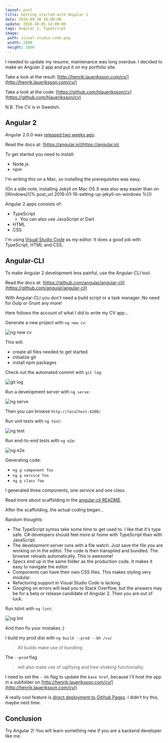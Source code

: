```yaml
---
layout: post
title: Getting started with Angular 2
date: 2016-09-30 10:00:00
update: 2016-10-05 14:00:00
tags: Angular 2, TypeScript
image:
 path: visual-studio-code.png
 width: 2880
 height: 1800
---
```


I needed to update my resume, maintenance was long overdue. I decided to make an Angular 2 app and put it on my portfolio site.

Take a look at the result: [http://henrik.laueriksson.com/cv/](http://henrik.laueriksson.com/cv/)

Take a look at the code: [https://github.com/hlaueriksson/cv](https://github.com/hlaueriksson/cv) 

N.B. The CV is in Swedish.

## Angular 2

Angular 2.0.0 was [released two weeks ago](http://angularjs.blogspot.com/2016/09/angular2-final.html).

Read the docs at: [https://angular.io](https://angular.io)

To get started you need to install:

* Node.js
* npm

I'm writing this on a Mac, so installing the prerequisites was easy.

(On a side note, installing Jekyll on Mac OS X was also way easier than on [Windows]({% post_url 2016-01-16-setting-up-jekyll-on-windows %}))

Angular 2 apps consists of:

* TypeScript
    * You can also use JavaScript or Dart
* HTML
* CSS

I'm using [Visual Studio Code](https://code.visualstudio.com) as my editor. It does a good job with TypeScript, HTML and CSS.

## Angular-CLI

To make Angular 2 development less painful, use the Angular-CLI tool.

Read the docs at: [https://github.com/angular/angular-cli](https://github.com/angular/angular-cli)

With Angular-CLI you don't need a build script or a task manager. No need for Gulp or Grunt any more!

Here follows the account of what I did to write my CV app...

Generate a new project with `ng new cv`:

![ng new cv](angular-cli-new.png)

This will:

* create all files needed to get started
* initialize git
* install npm packages

Check out the automated commit with `git log`:

![git log](angular-cli-git-log.png)

Run a development server with `ng serve`:

![ng serve](angular-cli-serve.png)

Then you can browse `http://localhost:4200/`

Run unit tests with `ng test`:

![ng test](angular-cli-test.png)

Run end-to-end tests with `ng e2e`:

![ng e2e](angular-cli-e2e.png)

Generating code:

* `ng g component foo`
* `ng g service foo`
* `ng g class foo`

I generated three components, one service and one class.

Read more about scaffolding in the [angular-cli README](https://github.com/angular/angular-cli/blob/master/README.md#generating-components-directives-pipes-and-services).

After the scaffolding, the actual coding began...

Random thoughts:

* The TypeScript syntax take some time to get used to. I like that it's type safe. C# developers should feel more at home with TypeScript than with JavaScript.
* The development server runs with a file watch. Just save the file you are working on in the editor. The code is then transpiled and bundled. The browser reloads automatically. This is awesome!
* Specs end up in the same folder as the production code. It makes it easy to navigate the editor. 
* Components can have their own CSS files. This makes styling very modular.
* Refactoring support in Visual Studio Code is lacking.
* Googling on errors will lead you to Stack Overflow, but the answers may be for a beta or release candidate of Angular 2. Then you are out of luck.

Run tslint with `ng lint`:

![ng lint](angular-cli-lint.png)

And then fix your mistakes :)

I build my prod dist with `ng build --prod --bh /cv/`

> All builds make use of bundling

The `--prod` flag

> will also make use of uglifying and tree-shaking functionality.

I need to set the `--bh` flag to update the `base href`, because I'll host the app in a subfolder on [http://henrik.laueriksson.com/cv/](http://henrik.laueriksson.com/cv/)

A really cool feature is [direct deployment to GitHub Pages](https://github.com/angular/angular-cli/blob/master/README.md#deploying-the-app-via-github-pages). I didn't try this, maybe next time.

## Conclusion

Try Angular 2! You will learn something new if you are a backend developer like me.
